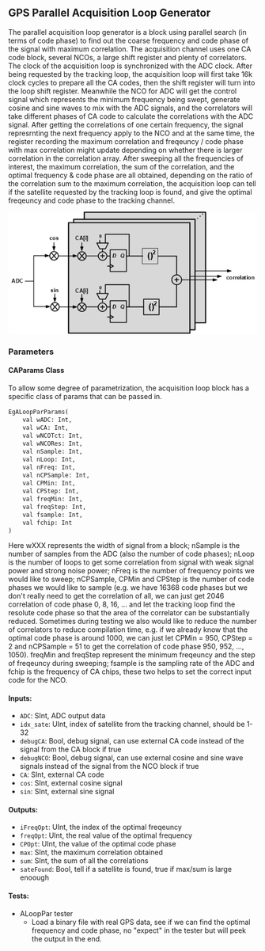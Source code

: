 ## GPS Parallel Acquisition Loop Generator

The parallel acquisition loop generator is a block using parallel search (in terms of code phase) to find out the coarse frequency and code phase of the signal with maximum correlation.
The acquisition channel uses one CA code block, several NCOs, a large shift register and plenty of correlators.
The clock of the acquisition loop is synchronized with the ADC clock. After being requested by the tracking loop, 
the acquisition loop will first take 16k clock cycles to prepare all the CA codes, then the shift register will turn into the loop shift register.
Meanwhile the NCO for ADC will get the control signal which represents the minimum frequency being swept, generate cosine and sine waves to mix with 
the ADC signals, and the correlators will take different phases of CA code to calculate the correlations with the ADC signal. After getting the correlations of 
one certain frequency, the signal represrnting the next frequency apply to the NCO and at the same time, the register recording the maximum correlation and
freqeuncy / code phase with max correlation might update depending on whether there is larger correlation in the correlation array. 
After sweeping all the frequencies of interest, the maximum correlation, the sum of the correlation, and the optimal frequency & code phase are 
all obtained, depending on the ratio of the correlation sum to the maximum correlation, the acquisition loop can tell if the satellite requested by 
the tracking loop is found, and give the optimal freqeuncy and code phase to the tracking channel.

![Parallel_Acquisition_Diagram](pictures/AcqLoop/ParallelSearch.png)

### Parameters

#### CAParams Class

To allow some degree of parametrization, the acquisition loop block has a specific class of params that can be passed in. 

```
EgALoopParParams(
	val wADC: Int,
    val wCA: Int,
    val wNCOTct: Int,
    val wNCORes: Int,
    val nSample: Int,
    val nLoop: Int,
    val nFreq: Int,
    val nCPSample: Int,
    val CPMin: Int,
    val CPStep: Int,
    val freqMin: Int,
    val freqStep: Int,
    val fsample: Int,
    val fchip: Int
)
```
Here wXXX represents the width of signal from a block; nSample is the number of samples from the ADC (also the number of code phases);
nLoop is the number of loops to get some correlation from signal with weak signal power and strong noise power; nFreq is the number of frequency points
we would like to sweep; nCPSample, CPMin and CPStep is the number of code phases we would like to sample (e.g. we have 16368 code phases but we don't really
need to get the correlation of all, we can just get 2046 correlation of code phase 0, 8, 16, ... and let the tracking loop find the resolute 
code phase so that the area of the correlator can be substantially reduced. Sometimes during testing we also would like to reduce the number of 
correlators to reduce compilation time, e.g. if we already know that the optimal code phase is around 1000, we can just let CPMin = 950, CPStep = 2 
and nCPSample = 51 to get the correlation of code phase 950, 952, ..., 1050). freqMin and freqStep represent the minimum freqeuncy and the step
of freqeuncy during sweeping; fsample is the sampling rate of the ADC and fchip is the frequency of CA chips, these two helps to set the correct
input code for the NCO.


#### Inputs:

-  `ADC`: SInt, ADC output data
-  `idx_sate`: UInt, index of satellite from the tracking channel, should be 1-32
-  `debugCA`: Bool, debug signal, can use external CA code instead of the signal from the CA block if true
-  `debugNCO`: Bool, debug signal, can use external cosine and sine wave signals instead of the signal from the NCO block if true
-  `CA`: SInt, external CA code
-  `cos`: SInt, external cosine signal
-  `sin`: SInt, external sine signal


#### Outputs:

-  `iFreqOpt`: UInt, the index of the optimal freqeuncy
-  `freqOpt`: UInt, the real value of the optimal frequency
-  `CPOpt`: UInt, the value of the optimal code phase
-  `max`: SInt, the maximum correlation obtained
-  `sum`: SInt, the sum of all the correlations
-  `sateFound`: Bool, tell if a satellite is found, true if max/sum is large enoough


#### Tests:

- ALoopPar tester
  - Load a binary file with real GPS data, see if we can find the optimal frequency and code phase, no "expect" in the tester but will peek the output
    in the end.

